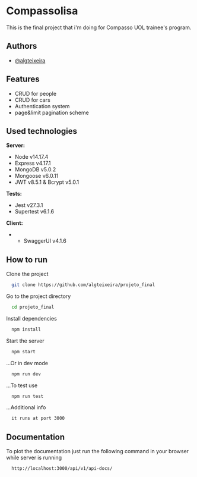 
# Compassolisa 

This is the final project that i'm doing for Compasso UOL trainee's program.



## Authors

- [@algteixeira](https://www.github.com/algteixeira)


## Features

- CRUD for people
- CRUD for cars
- Authentication system
- page&limit pagination scheme


## Used technologies

**Server:** 
- Node v14.17.4
- Express v4.17.1
- MongoDB v5.0.2
- Mongoose v6.0.11
- JWT v8.5.1 & Bcrypt v5.0.1

**Tests:**
- Jest v27.3.1
- Supertest v6.1.6

**Client:**
- - SwaggerUI v4.1.6


## How to run

Clone the project

```bash
  git clone https://github.com/algteixeira/projeto_final
```

Go to the project directory

```bash
  cd projeto_final
```

Install dependencies

```bash
  npm install
```

Start the server

```bash
  npm start
```

...Or in dev mode

```bash
  npm run dev
```

...To test use

```bash
  npm run test
```

...Additional info
```bash
  it runs at port 3000
```


## Documentation

To plot the documentation just run the following command in your browser while server is running

```bash
  http://localhost:3000/api/v1/api-docs/
```
    